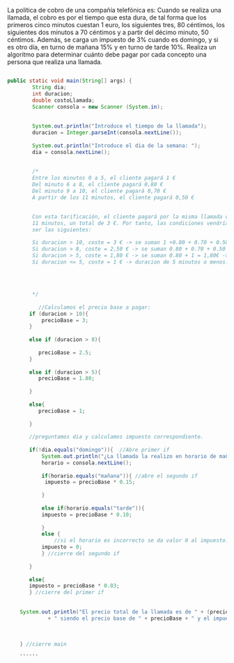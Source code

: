 La política de cobro de una compañía telefónica es:
Cuando se realiza una llamada, el cobro es por el tiempo que esta dura, de
tal forma que los primeros cinco minutos cuestan 1 euro, los siguientes tres,
80 céntimos, los siguientes dos minutos a 70 céntimos y a partir del décimo minuto, 50 céntimos.
Además, se carga un impuesto de 3% cuando es domingo, y si es otro día, en turno de mañana 15% y en turno de tarde 10%.
Realiza un algoritmo para determinar cuánto debe pagar por cada concepto una persona que realiza una llamada.



`````` java

public static void main(String[] args) {
        String dia;
        int duracion;
        double costoLlamada;
        Scanner consola = new Scanner (System.in);
        
        
        System.out.println("Introduce el tiempo de la llamada");
        duracion = Integer.parseInt(consola.nextLine());
        
        System.out.println("Introduce el dia de la semana: ");
        dia = consola.nextLine();
        
        
        /*
        Entre los minutos 0 a 5, el cliente pagará 1 €
        Del minuto 6 a 8, el cliente pagará 0,80 €
        Del minuto 9 a 10, el cliente pagará 0,70 €
        A partir de los 11 minutos, el cliente pagará 0,50 €
        
        
        Con esta tarificación, el cliente pagará por la misma llamada de 
        11 minutos, un total de 3 €. Por tanto, las condiciones vendrían a 
        ser las siguientes:

        Si duracion > 10, coste = 3 € -> se suman 1 +0.80 + 0.70 + 0.50 = 3€  -> duracion 11 minutos.
        Si duracion > 8, coste = 2,50 € -> se suman 0.80 + 0.70 + 0.50 = 2,50€ - > duracion 10 minutos.
        Si duracion > 5, coste = 1,80 € -> se suman 0.80 + 1 = 1,80€ -> duracion 8 minutos.
        Si duracion <= 5, coste = 1 € -> duracion de 5 minutos o menos.
        
        
        
        
        */
        
          //Calculamos el precio base a pagar:
       if (duracion > 10){
           precioBase = 3;
       }
        
       else if (duracion > 8){
       
          precioBase = 2.5;
       } 
       
       else if (duracion > 5){
          precioBase = 1.80;
       
       }
       
       else{
          precioBase = 1;
       
       }
       
       //preguntamos dia y calculamos impuesto correspondiente.
       
       if(!dia.equals("domingo")){  //Abre primer if
           System.out.println("¿La llamada la realizo en horario de mañana o de tarde?");
           horario = consola.nextLine();
           
           if(horario.equals("mañana")){ //abre el segundo if
            impuesto = precioBase * 0.15;
           
           }
           
           else if(horario.equals("tarde")){
           impuesto = precioBase * 0.10;
           
           }
           else {
               //si el horario es incorrecto se da valor 0 al impuesto.
           impuesto = 0;
           } //cierre del segundo if
       
       }
       
       else{
       impuesto = precioBase * 0.03;
       } //cierre del primer if
       
       
    System.out.println("El precio total de la llamada es de " + (precioBase + impuesto) 
             + " siendo el precio base de " + precioBase + " y el impuesto a pagar " + impuesto);    
       
       
       
    } //cierre main
        
    ``````    
        
        
    
